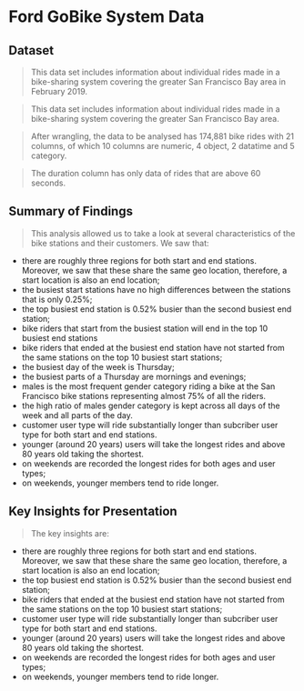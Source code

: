 # Ford GoBike System Data

## Dataset

> This data set includes information about individual rides made in a bike-sharing system covering the greater San Francisco Bay area in February 2019.

> This data set includes information about individual rides made in a bike-sharing system covering the greater San Francisco Bay area.

> After wrangling, the data to be analysed has 174,881 bike rides with 21 columns, of which 10 columns are numeric, 4 object, 2 datatime and 5 category.

>The duration column has only data of rides that are above 60 seconds.


## Summary of Findings

>This analysis allowed us to take a look at several characteristics of the bike stations and their customers. We saw that:

- there are roughly three regions for both start and end stations. Moreover, we saw that these share the same geo location, therefore, a start location is also an end location;
- the busiest start stations have no high differences between the stations that is only 0.25%;
- the top busiest end station is 0.52% busier than the second busiest end station;
- bike riders that start from the busiest station will end in the top 10 busiest end stations
- bike riders that ended at the busiest end station have not started from the same stations on the top 10 busiest start stations;
- the busiest day of the week is Thursday;
- the busiest parts of a Thursday are mornings and evenings;
- males is the most frequent gender category riding a bike at the San Francisco bike stations representing almost 75% of all the riders. 
- the high ratio of males gender category is kept across all days of the week and all parts of the day.
- customer user type will ride substantially longer than subcriber user type for both start and end stations.
- younger (around 20 years) users will take the longest rides and above 80 years old taking the shortest.
- on weekends are recorded the longest rides for both ages and user types;
- on weekends, younger members tend to ride longer.


## Key Insights for Presentation
>The key insights are:
- there are roughly three regions for both start and end stations. Moreover, we saw that these share the same geo location, therefore, a start location is also an end location;
- the top busiest end station is 0.52% busier than the second busiest end station;
- bike riders that ended at the busiest end station have not started from the same stations on the top 10 busiest start stations;
- customer user type will ride substantially longer than subcriber user type for both start and end stations.
- younger (around 20 years) users will take the longest rides and above 80 years old taking the shortest.
- on weekends are recorded the longest rides for both ages and user types;
- on weekends, younger members tend to ride longer.
